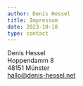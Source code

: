 ```yaml
---
author: Denis Hessel
title: Impressum
date: 2023-10-18
type: contact
---
```


Denis Hessel<br>
Hoppendamm 8<br>
48151 Münster<br>
hallo@denis-hessel.net
